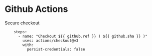 # Github Actions


Secure checkout
```
    steps:
      - name: "Checkout ${{ github.ref }} ( ${{ github.sha }} )"
        uses: actions/checkout@v3
        with:
          persist-credentials: false
```
